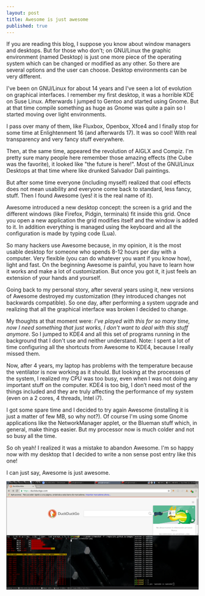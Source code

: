 ```yaml
---
layout: post
title: Awesome is just awesome
published: true
---
```

If you are reading this blog, I suppose you know about window managers and desktops. But for those who don't; on GNU/Linux the graphic environment (named Desktop) is just one more piece of the operating system which can be changed or modified as any other. So there are several options and the user can choose. Desktop environments can be very different.

I've been on GNU/Linux for about 14 years and I've seen a lot of evolution on graphical interfaces. I remember my first desktop, it was a horrible KDE on Suse Linux. Afterwards I jumped to Gentoo and started using Gnome. But at that time compile something as huge as Gnome was quite a pain so I started moving over light environments.

I pass over many of them, like Fluxbox, Openbox, Xfce4 and I finally stop for some time at Enlightenment 16 (and afterwards 17). It was so cool! With real transparency and very fancy stuff everywhere. 

Then, at the same time, appeared the revolution of AIGLX and Compiz. I'm pretty sure many people here remember those amazing effects (the Cube was the favorite), it looked like "the future is here!". Most of the GNU/Linux Desktops at that time where like drunked Salvador Dali paintings.

But after some time everyone (including myself) realized that cool effects does not mean usability and everyone come back to standard, less fancy, stuff. Then I found Awesome (yes! it is the real name of it).

Awesome introduced a new desktop concept: the screen is a grid and the different windows (like Firefox, Pidgin, terminals) fit inside this grid. Once you open a new application the grid modifies itself and the window is added to it. In addition everything is managed using the keyboard and all the configuration is made by typing code (Lua).

So many hackers use Awesome because, in my opinion, it is the most usable desktop for someone who spends 8-12 hours per day with a computer. Very flexible (you can do whatever you want if you know how), light and fast. On the beginning Awesome is painful, you have to learn how it works and make a lot of customization. But once you got it, it just feels an extension of your hands and yourself.

Going back to my personal story, after several years using it, new versions of Awesome destroyed my customization (they introduced changes not backwards compatible). So one day, after performing a system upgrade and realizing that all the graphical interface was broken I decided to change.

My thoughts at that moment were: _I've played with this for so many time, now I need something that just works, I don't want to deal with this stuff anymore_. So I jumped to KDE4 and all this set of programs running in the background that I don't use and neither understand. Note: I spent a lot of time configuring all the shortcuts from Awesome to KDE4, because I really missed them.

Now, after 4 years, my laptop has problems with the temperature because the ventilator is now working as it should. But looking at the processes of the system, I realized my CPU was too busy, even when I was not doing any important stuff on the computer. KDE4 is too big, I don’t need most of the things included and they are truly affecting the performance of my system (even on a 2 cores, 4 threads, Intel i7).

I got some spare time and I decided to try again Awesome (installing it is just a matter of few MB, so why not?). Of course I'm using some Gnome applications like the NetworkManager applet, or the Blueman stuff which, in general, make things easier. But my processor now is much colder and not so busy all the time. 

So oh yeah! I realized it was a mistake to abandon Awesome. I'm so happy now with my desktop that I decided to write a non sense post entry like this one!

I can just say, Awesome is just awesome.

![awesome](images/awesome_screenshot.png)


